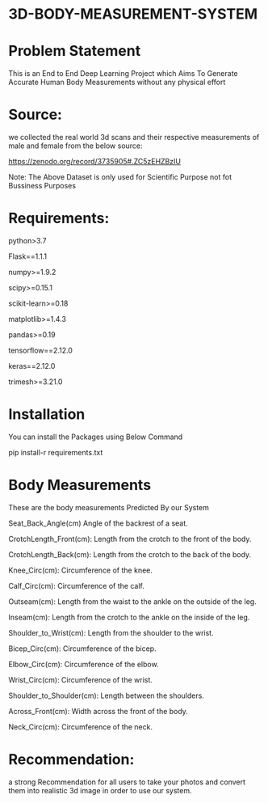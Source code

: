 # 3D-BODY-MEASUREMENT-SYSTEM


# Problem Statement
This is an End to End Deep Learning Project which Aims To Generate Accurate Human Body Measurements without any physical effort

# Source:
we collected the real world 3d scans and their respective measurements of male and female from the below source:

https://zenodo.org/record/3735905#.ZC5zEHZBzIU

Note: The Above Dataset is only used for Scientific Purpose not fot Bussiness Purposes

# Requirements:

python>3.7

Flask==1.1.1

numpy>=1.9.2

scipy>=0.15.1

scikit-learn>=0.18

matplotlib>=1.4.3

pandas>=0.19

tensorflow==2.12.0

keras==2.12.0

trimesh>=3.21.0



# Installation 

You can install the Packages using Below Command

pip install-r requirements.txt

# Body Measurements

These are the body measurements Predicted By our System

Seat_Back_Angle(cm)
Angle of the backrest of a seat.

CrotchLength_Front(cm): 
Length from the crotch to the front of the body.

CrotchLength_Back(cm): 
Length from the crotch to the back of the body.

Knee_Circ(cm): 
Circumference of the knee.

Calf_Circ(cm):
Circumference of the calf.

Outseam(cm): 
Length from the waist to the ankle on the outside of the leg.

Inseam(cm):
Length from the crotch to the ankle on the inside of the leg.

Shoulder_to_Wrist(cm): 
Length from the shoulder to the wrist.

Bicep_Circ(cm):
Circumference of the bicep.

Elbow_Circ(cm): 
Circumference of the elbow.

Wrist_Circ(cm): 
Circumference of the wrist.

Shoulder_to_Shoulder(cm): 
Length between the shoulders.

Across_Front(cm): 
Width across the front of the body.

Neck_Circ(cm): 
Circumference of the neck.

# Recommendation:

a strong Recommendation for all users to take your photos and convert them into realistic 3d image in order to use our system.
